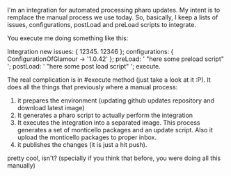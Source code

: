 I'm an integration for automated processing pharo updates.
My intent is to remplace the manual process we use today. 
So, basically, I keep  a lists of issues, configurations, postLoad and preLoad scripts to integrate. 

You execute me doing something like this:

Integration new 
	issues: { 12345. 12346 };
	configurations: { ConfigurationOfGlamour -> '1.0.42' };
	preLoad: ' "here some preload script" ';
	postLoad: ' "here some post load script"  ';
	execute. 
	
The real complication is in #execute method (just take a look at it :P). 
It does all the things that previously where a manual process: 

1) it prepares the environment (updating github updates repository and download latest image)
2) It generates a pharo script to actually perform the integration
3) It executes the integration into a separated image. This process generates a set of monticello packages and an update script. 
Also it upload the monticello packages to proper inbox. 
4) it publishes the changes  (it is just a hit push).

pretty cool, isn't?
(specially if you think that before, you were doing all this manually)
